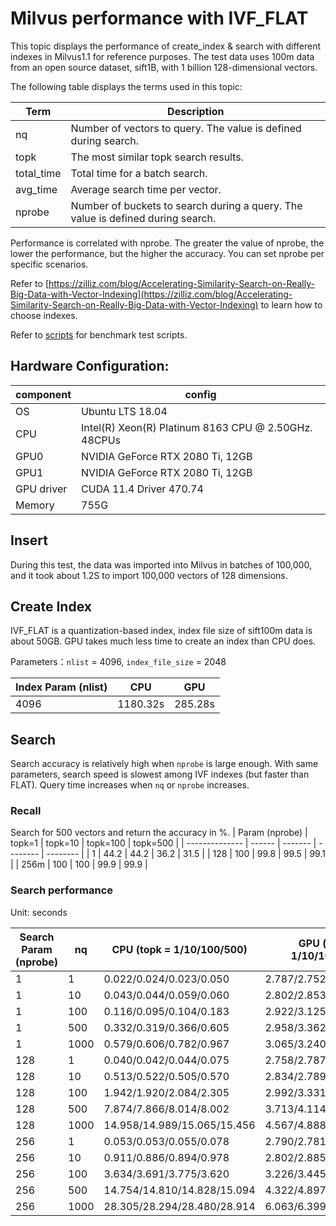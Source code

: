 # Milvus performance with IVF_FLAT
This topic displays the performance of create_index & search with different indexes in Milvus1.1 for reference purposes. The test data uses 100m data from an open source dataset, sift1B, with 1 billion 128-dimensional vectors.

The following table displays the terms used in this topic:

| Term   | Description                                    |
| ---------- | ---------------------------------------- |
| nq         | Number of vectors to query. The value is defined during search.    |
| topk       | The most similar topk search results.  |
| total_time | Total time for a batch search.                 |
| avg_time   | Average search time per vector.       |
| nprobe     | Number of buckets to search during a query. The value is defined during search.  |

Performance is correlated with nprobe. The greater the value of nprobe, the lower the performance, but the higher the accuracy. You can set nprobe per specific scenarios.

Refer to [https://zilliz.com/blog/Accelerating-Similarity-Search-on-Really-Big-Data-with-Vector-Indexing](https://zilliz.com/blog/Accelerating-Similarity-Search-on-Really-Big-Data-with-Vector-Indexing) to learn how to choose indexes.

Refer to [scripts](https://github.com/milvus-io/bootcamp/tree/1.1/benchmark_test/scripts) for benchmark test scripts.

## Hardware Configuration:
| component  | config                             |
| ---------- | ---------------------------------- |
| OS         | Ubuntu LTS 18.04                   |
| CPU        | Intel(R) Xeon(R) Platinum 8163 CPU @ 2.50GHz.  48CPUs |
| GPU0       | NVIDIA GeForce RTX 2080 Ti, 12GB |
| GPU1       | NVIDIA GeForce RTX 2080 Ti, 12GB |
| GPU driver | CUDA 11.4 Driver 470.74          |
| Memory     | 755G        |

## Insert

During this test, the data was imported into Milvus in batches of 100,000, and it took about 1.2S to import 100,000 vectors of 128 dimensions.

## Create Index

IVF_FLAT is a quantization-based index, index file size of sift100m data is about 50GB. GPU takes much less time to create an index than CPU does.

Parameters：`nlist` = 4096, `index_file_size` = 2048

| Index Param (nlist) | CPU | GPU |
| ------------------- | --- | --- |
| 4096 | 1180.32s | 285.28s |

## Search

Search accuracy is relatively high when `nprobe` is large enough. With same parameters, search speed is slowest  among IVF indexes (but faster than FLAT). Query time increases when `nq` or `nprobe` increases.

### Recall

Search for 500 vectors and return the accuracy in %.
| Param (nprobe) | topk=1 | topk=10 | topk=100 | topk=500 |
| -------------- | ------ | ------- | -------- | -------- |
| 1              | 44.2   | 44.2    | 36.2     | 31.5     |
| 128            | 100    | 99.8    | 99.5     | 99.1     |
| 256m           | 100    | 100     | 99.9     | 99.9     |


### Search performance

Unit: seconds

| Search Param (nprobe) | nq   | CPU (topk = 1/10/100/500) | GPU (topk = 1/10/100/500) |
| --------------------- | ---- | ------------------------- | ------------------------- |
| 1                     | 1    | 0.022/0.024/0.023/0.050   | 2.787/2.752/2.818/2.908   |
| 1                     | 10   | 0.043/0.044/0.059/0.060   | 2.802/2.853/3.117/3.430   |
| 1                     | 100  | 0.116/0.095/0.104/0.183   | 2.922/3.125/3.476/3.511   |
| 1                     | 500  | 0.332/0.319/0.366/0.605   | 2.958/3.362/2.771/2.902   |
| 1                     | 1000 | 0.579/0.606/0.782/0.967   | 3.065/3.240/2.820/3.080   |
| 128                   | 1    | 0.040/0.042/0.044/0.075   | 2.758/2.787/2.804/2.956   |
| 128                   | 10   | 0.513/0.522/0.505/0.570   | 2.834/2.789/3.181/3.327   |
| 128                   | 100  | 1.942/1.920/2.084/2.305   | 2.992/3.331/3.567/3.602   |
| 128                   | 500  | 7.874/7.866/8.014/8.002   | 3.713/4.114/3.537/3.606   |
| 128                   | 1000 | 14.958/14.989/15.065/15.456 | 4.567/4.888/4.394/4.672 |
| 256                   | 1    | 0.053/0.053/0.055/0.078   | 2.790/2.781/2.827/2.885   |
| 256                   | 10   | 0.911/0.886/0.894/0.978   | 2.802/2.885/3.136/3.385   |
| 256                   | 100  | 3.634/3.691/3.775/3.620   | 3.226/3.445/3.723/3.824   |
| 256                   | 500  | 14.754/14.810/14.828/15.094 | 4.322/4.897/4.206/4.466 |
| 256                   | 1000 | 28.305/28.294/28.480/28.914 | 6.063/6.399/6.004/6.119 |
